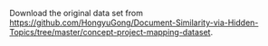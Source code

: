 Download the original data set from <a href="https://github.com/HongyuGong/Document-Similarity-via-Hidden-Topics/tree/master/concept-project-mapping-dataset">https://github.com/HongyuGong/Document-Similarity-via-Hidden-Topics/tree/master/concept-project-mapping-dataset</a>.
